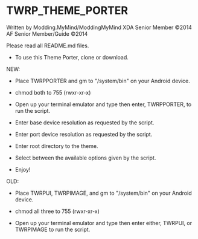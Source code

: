 TWRP_THEME_PORTER
==================

Written by Modding.MyMind/ModdingMyMind
XDA Senior Member ©2014
AF Senior Member/Guide ©2014

Please read all README.md files.

- To use this Theme Porter, clone or download.

NEW:
- Place TWRPPORTER and gm to "/system/bin" on your Android device.

- chmod both to 755 (rwxr-xr-x)

- Open up your terminal emulator and type then enter, TWRPPORTER, to run the script.

- Enter base device resolution as requested by the script.

- Enter port device resolution as requested by the script.

- Enter root directory to the theme.

- Select between the available options given by the script.

- Enjoy!


OLD:
- Place TWRPUI, TWRPIMAGE, and gm to "/system/bin" on your Android device.

- chmod all three to 755 (rwxr-xr-x)

- Open up your terminal emulator and type then enter either, TWRPUI, or TWRPIMAGE to run the script.